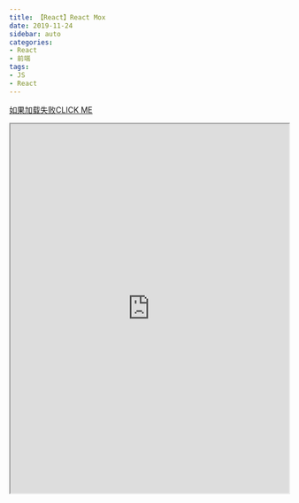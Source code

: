 ```yaml
---
title: 【React】React Mox
date: 2019-11-24
sidebar: auto
categories: 
- React
- 前端
tags: 
- JS
- React
---
```


[如果加载失败CLICK ME](https://github.com/ckinmind/mobx-share)
<iframe src="https://ckinmind.github.io/mobx-share/#/p0" width="100%" height="666px"></iframe>
